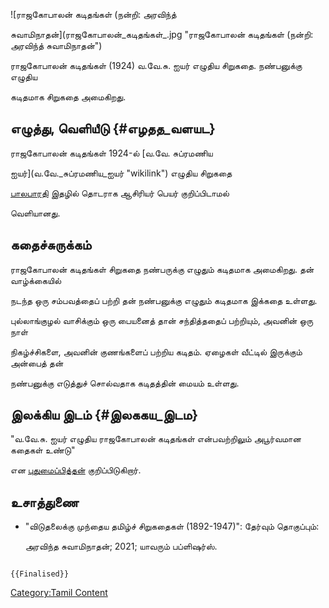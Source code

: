 ![ராஜகோபாலன் கடிதங்கள் (நன்றி: அரவிந்த்
சுவாமிநாதன்](ராஜகோபாலன்_கடிதங்கள்_.jpg "ராஜகோபாலன் கடிதங்கள் (நன்றி: அரவிந்த் சுவாமிநாதன்")
ராஜகோபாலன் கடிதங்கள் (1924) வ.வே.சு. ஐயர் எழுதிய சிறுகதை. நண்பனுக்கு எழுதிய
கடிதமாக சிறுகதை அமைகிறது.

## எழுத்து, வெளியீடு {#எழதத_வளயட}

ராஜகோபாலன் கடிதங்கள் 1924-ல் [வ.வே. சுப்ரமணிய
ஐயர்](வ.வே._சுப்ரமணிய_ஐயர் "wikilink") எழுதிய சிறுகதை
[பாலபாரதி](பாலபாரதி "wikilink") இதழில் தொடராக ஆசிரியர் பெயர் குறிப்பிடாமல்
வெளியானது.

## கதைச்சுருக்கம்

ராஜகோபாலன் கடிதங்கள் சிறுகதை நண்பருக்கு எழுதும் கடிதமாக அமைகிறது. தன் வாழ்க்கையில்
நடந்த ஒரு சம்பவத்தைப் பற்றி தன் நண்பனுக்கு எழுதும் கடிதமாக இக்கதை உள்ளது.
புல்லாங்குழல் வாசிக்கும் ஒரு பையனைத் தான் சந்தித்ததைப் பற்றியும், அவனின் ஒரு நாள்
நிகழ்ச்சிகளை, அவனின் குணங்களைப் பற்றிய கடிதம். ஏழைகள் வீட்டில் இருக்கும் அன்பைத் தன்
நண்பனுக்கு எடுத்துச் சொல்வதாக கடிதத்தின் மையம் உள்ளது.

## இலக்கிய இடம் {#இலககய_இடம}

\"வ.வே.சு. ஐயர் எழுதிய ராஜகோபாலன் கடிதங்கள் என்பவற்றிலும் அபூர்வமான கதைகள் உண்டு\"
என [புதுமைப்பித்தன்](புதுமைப்பித்தன் "wikilink") குறிப்பிடுகிறார்.

## உசாத்துணை

-   \"விடுதலைக்கு முந்தைய தமிழ்ச் சிறுகதைகள் (1892-1947)\": தேர்வும் தொகுப்பும்:
    அரவிந்த சுவாமிநாதன்; 2021; யாவரும் பப்ளிஷர்ஸ்.

```{=mediawiki}
{{Finalised}}
```
[Category:Tamil Content](Category:Tamil_Content "wikilink")
